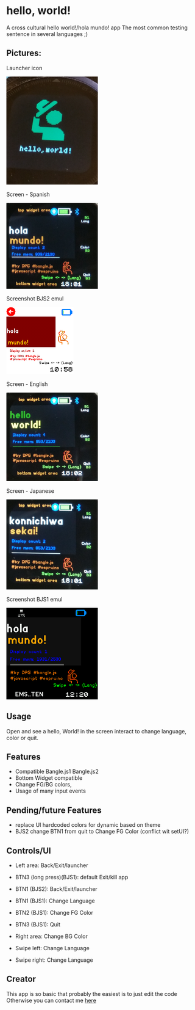 # hello, world!

A cross cultural hello world!/hola mundo! app
The most common testing sentence in several languages ;)

## Pictures:

Launcher icon

![](helloworld_icon.png)

Screen - Spanish

![](helloworld_es.png)

Screenshot BJS2 emul

![](ss_emul_BJS2.png)

Screen - English

![](helloworld_en.png)

Screen - Japanese

![](helloworld_jp.png)

Screenshot BJS1 emul

![](ss_emul_BJS1.png)



## Usage

Open and see a hello, World! in the screen 
interact to change language, color or quit.

## Features

 - Compatible Bangle.js1 Bangle.js2
 - Bottom Widget compatible
 - Change FG/BG colors, 
 - Usage of many input events


## Pending/future Features
- replace UI hardcoded colors for dynamic based on theme
- BJS2 change BTN1 from quit to Change FG Color (conflict wit setUI?)


## Controls/UI
 - Left area: Back/Exit/launcher 
 - BTN3 (long press)(BJS1): default Exit/kill app 

 - BTN1 (BJS2): Back/Exit/launcher 
 - BTN1 (BJS1): Change Language
 - BTN2 (BJS1): Change FG Color 
 - BTN3 (BJS1): Quit

 - Right area: Change BG Color 
 - Swipe left: Change Language
 - Swipe right: Change Language 


## Creator

This app is so basic that probably the easiest is to just edit the code 
Otherwise you can contact me [here](https://github.com/dapgo/my_espruino_smartwatch_things)